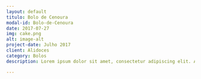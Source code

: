 ```yaml
---
layout: default
titulo: Bolo de Cenoura
modal-id: Bolo-de-Cenoura
date: 2017-07-27
img: cake.png
alt: image-alt
project-date: Julho 2017
client: Alidoces
category: Bolos
description: Lorem ipsum dolor sit amet, consectetur adipiscing elit. Aenean tincidunt erat sit amet orci pellentesque, in sagittis turpis sollicitudin. Donec lobortis quis dolor non ultricies. Fusce enim leo, porttitor ut magna in, placerat placerat lacus. Pellentesque malesuada ligula sed augue ultrices, in faucibus dolor interdum. Aliquam accumsan orci

---
```

